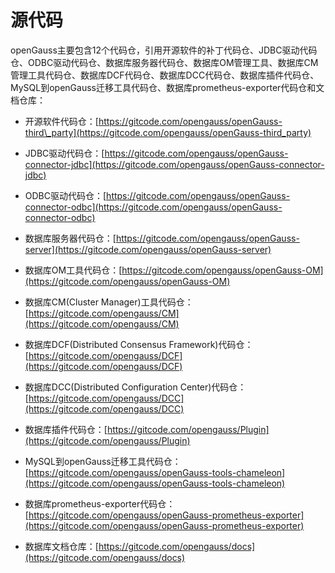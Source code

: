 # 源代码<a name="ZH-CN_TOPIC_0289899190"></a>

openGauss主要包含12个代码仓，引用开源软件的补丁代码仓、JDBC驱动代码仓、ODBC驱动代码仓、数据库服务器代码仓、数据库OM管理工具、数据库CM管理工具代码仓、数据库DCF代码仓、数据库DCC代码仓、数据库插件代码仓、MySQL到openGauss迁移工具代码仓、数据库prometheus-exporter代码仓和文档仓库：

-   开源软件代码仓：[https://gitcode.com/opengauss/openGauss-third\_party](https://gitcode.com/opengauss/openGauss-third_party)

-   JDBC驱动代码仓：[https://gitcode.com/opengauss/openGauss-connector-jdbc](https://gitcode.com/opengauss/openGauss-connector-jdbc)

-   ODBC驱动代码仓：[https://gitcode.com/opengauss/openGauss-connector-odbc](https://gitcode.com/opengauss/openGauss-connector-odbc)
-   数据库服务器代码仓：[https://gitcode.com/opengauss/openGauss-server](https://gitcode.com/opengauss/openGauss-server)
-   数据库OM工具代码仓：[https://gitcode.com/opengauss/openGauss-OM](https://gitcode.com/opengauss/openGauss-OM)
-   数据库CM\(Cluster Manager\)工具代码仓：[https://gitcode.com/opengauss/CM](https://gitcode.com/opengauss/CM)
-   数据库DCF\(Distributed Consensus Framework\)代码仓：[https://gitcode.com/opengauss/DCF](https://gitcode.com/opengauss/DCF)
-   数据库DCC\(Distributed Configuration Center\)代码仓：[https://gitcode.com/opengauss/DCC](https://gitcode.com/opengauss/DCC)
-   数据库插件代码仓：[https://gitcode.com/opengauss/Plugin](https://gitcode.com/opengauss/Plugin)
-   MySQL到openGauss迁移工具代码仓：[https://gitcode.com/opengauss/openGauss-tools-chameleon](https://gitcode.com/opengauss/openGauss-tools-chameleon)
-   数据库prometheus-exporter代码仓：[https://gitcode.com/opengauss/openGauss-prometheus-exporter](https://gitcode.com/opengauss/openGauss-prometheus-exporter)
-   数据库文档仓库：[https://gitcode.com/opengauss/docs](https://gitcode.com/opengauss/docs)


